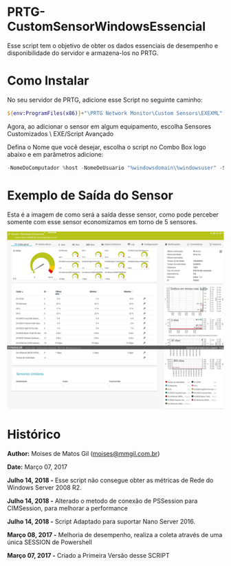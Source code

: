 # PRTG-CustomSensorWindowsEssencial

Esse script tem o objetivo de obter os dados essenciais de desempenho e disponibilidade do servidor e armazena-los no PRTG.

# Como Instalar
    
No seu servidor de PRTG, adicione esse Script no seguinte caminho:

```powershell
${env:ProgramFiles(x86)}+"\PRTG Network Monitor\Custom Sensors\EXEXML"
```

Agora, ao adicionar o sensor em algum equipamento, escolha Sensores Customizados \ EXE/Script Avançado

Defina o Nome que você desejar, escolha o script no Combo Box logo abaixo e em parâmetros adicione:

```powershell
-NomeDoComputador %host -NomeDeUsuario "%windowsdomain\%windowsuser" -Senha "%windowspassword"
```

# Exemplo de Saída do Sensor

Esta é a imagem de como será a saída desse sensor, como pode perceber somente com esse sensor economizamos em torno de 5 sensores.

![saida][]

[saida]: assets/saida.png


# Histórico

**Author:** Moises de Matos Gil (moises@mmgil.com.br)

**Date:**   Março 07, 2017

**Julho 14, 2018 -** Esse script não consegue obter as métricas de Rede do Windows Server 2008 R2.

**Julho 14, 2018 -** Alterado o metodo de conexão de PSSession para CIMSession, para melhorar a performance

**Julho 14, 2018 -** Script Adaptado para suportar Nano Server 2016.

**Março 08, 2017 -** Melhoria de desempenho, realiza a coleta através de uma única SESSION de Powershell

**Março 07, 2017 -** Criado a Primeira Versão desse SCRIPT